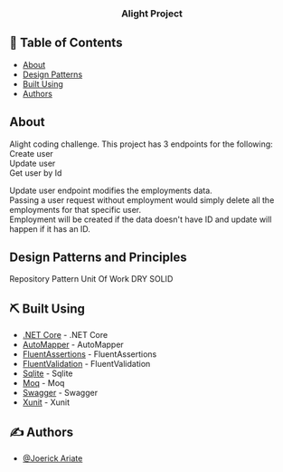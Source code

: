 <h3 align="center">Alight Project</h3>

<div align="center">


</div>

 
## 📝 Table of Contents
- [About](#about)
- [Design Patterns](#design_patterns)
- [Built Using](#built_using)
- [Authors](#authors)

## About <a name = "about"></a>
Alight coding challenge. This project has 3 endpoints for the following:\
Create user\
Update user\
Get user by Id

Update user endpoint modifies the employments data.\
Passing a user request without employment would simply delete all the employments for that specific user.\
Employment will be created if the data doesn't have ID and update will happen if it has an ID.

## Design Patterns and Principles <a name = "patterns"></a>
Repository Pattern
Unit Of Work
DRY
SOLID


## ⛏️ Built Using <a name = "built_using"></a>
- [.NET Core](https://dotnet.microsoft.com/en-us/download/dotnet/6.0) - .NET Core
- [AutoMapper](https://automapper.org) - AutoMapper
- [FluentAssertions](https://fluentassertions.com) - FluentAssertions
- [FluentValidation](https://fluentvalidation.net) - FluentValidation
- [Sqlite](https://www.sqlite.org) - Sqlite
- [Moq](https://github.com/moq/moq4) - Moq
- [Swagger](https://swagger.io) - Swagger
- [Xunit](https://xunit.net) - Xunit

## ✍️ Authors <a name = "authors"></a>
- [@Joerick Ariate](https://github.com/eidecedie03) 
